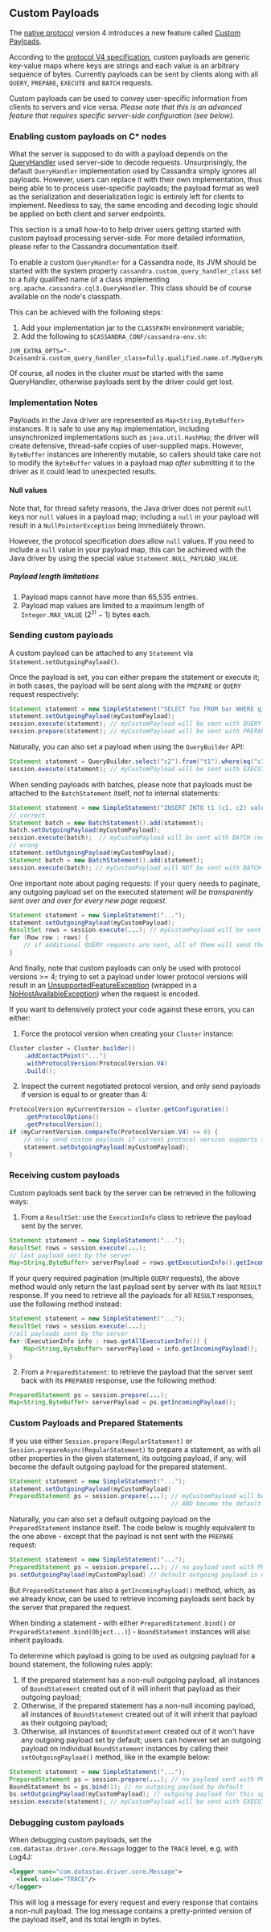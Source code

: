 ## Custom Payloads

The [native protocol](../native_protocol/index) version 4 introduces a new feature called [Custom Payloads][CASSANDRA-8553].

According to the [protocol V4 specification][v4spec], custom payloads are generic key-value maps
where keys are strings and each value is an arbitrary sequence of bytes. Currently payloads 
can be sent by clients along with all `QUERY`, `PREPARE`, `EXECUTE` and `BATCH` requests.

Custom payloads can be used to convey user-specific information from clients to servers and vice versa.
_Please note that this is an advanced feature that requires specific server-side configuration (see below)._

### Enabling custom payloads on C* nodes

What the server is supposed to do with a payload depends on the [QueryHandler][qh] used server-side
to decode requests. Unsurprisingly, the default `QueryHandler` implementation used by Cassandra 
simply ignores all payloads. However, users can replace it with their own implementation,
thus being able to to process user-specific payloads; the payload format as well as
the serialization and deserialization logic is entirely left for clients to implement.
Needless to say, the same encoding and decoding logic should be applied on both client
and server endpoints.

This section is a small how-to to help driver users getting started with 
custom payload processing server-side. For more detailed information, 
please refer to the Cassandra documentation itself.

To enable a custom `QueryHandler` for a Cassandra node, its JVM should be
started with the system property `cassandra.custom_query_handler_class` set
to a fully qualified name of a class implementing `org.apache.cassandra.cql3.QueryHandler`.
This class should be of course available on the node's classpath.

This can be achieved with the following steps:

1. Add your implementation jar to the `CLASSPATH` environment variable;
2. Add the following to `$CASSANDRA_CONF/cassandra-env.sh`:

```
JVM_EXTRA_OPTS="-Dcassandra.custom_query_handler_class=fully.qualified.name.of.MyQueryHandler"
```

Of course, all nodes in the cluster *must* be started with the same QueryHandler, otherwise
payloads sent by the driver could get lost.

### Implementation Notes

Payloads in the Java driver are represented as `Map<String,ByteBuffer>` instances.
It is safe to use any `Map` implementation, including unsynchronized implementations 
such as `java.util.HashMap`; the driver will create defensive, thread-safe copies of
user-supplied maps. However, `ByteBuffer` instances are inherently mutable,
so callers should take care not to modify the `ByteBuffer` values in a payload map *after* submitting it 
to the driver as it could lead to unexpected results.

#### Null values

Note that, for thread safety reasons, the Java driver does not permit `null` keys nor `null` values in a payload map; 
including a `null` in your payload will result in a `NullPointerException` being immediately thrown.

However, the protocol specification *does* allow `null` values. If you need to include
a `null` value in your payload map, this can be achieved with the Java driver
by using the special value `Statement.NULL_PAYLOAD_VALUE`.

##### Payload length limitations

1. Payload maps cannot have more than 65,535 entries.
2. Payload map values are limited to a maximum length of `Integer.MAX_VALUE` (2<sup><small>31</small></sup> − 1) bytes each.

### Sending custom payloads

A custom payload can be attached to any `Statement` via `Statement.setOutgoingPayload()`.

Once the payload is set, you can either prepare the statement or execute it; 
in both cases, the payload will be sent along with the `PREPARE` or `QUERY` request respectively:

```java
Statement statement = new SimpleStatement("SELECT foo FROM bar WHERE qix = 1");
statement.setOutgoingPayload(myCustomPayload);
session.execute(statement); // myCustomPayload will be sent with QUERY request
session.prepare(statement); // myCustomPayload will be sent with PREPARE request
```

Naturally, you can also set a payload when using the `QueryBuilder` API:

```java
Statement statement = QueryBuilder.select("c2").from("t1").where(eq("c1", 1)).setOutgoingPayload(myCustomPayload);
session.execute(statement); // myCustomPayload will be sent with EXECUTE request
```

When sending payloads with batches, please note that payloads must be attached to the 
`BatchStatement` itself, *not* to internal statements:

```java
Statement statement = new SimpleStatement("INSERT INTO t1 (c1, c2) values ('foo', 'bar')")
// correct
Statement batch = new BatchStatement().add(statement);
batch.setOutgoingPayload(myCustomPayload);
session.execute(batch);  // myCustomPayload will be sent with BATCH request
// wrong
statement.setOutgoingPayload(myCustomPayload);
Statement batch = new BatchStatement().add(statement);
session.execute(batch); // myCustomPayload will NOT be sent with BATCH request
```

One important note about paging requests: if your query needs to paginate,
any outgoing payload set on the executed statement *will be transparently 
sent over and over for every new page request*.

```java
Statement statement = new SimpleStatement("...");
statement.setOutgoingPayload(myCustomPayload);
ResultSet rows = session.execute(...); // myCustomPayload will be sent with first QUERY request
for (Row row : rows) {
    // if additional QUERY requests are sent, all of them will send the same payload
}
```

And finally, note that custom payloads can only be used with protocol versions >= 4; 
trying to set a payload under lower protocol versions will result in 
an [UnsupportedFeatureException][ufe] (wrapped in a [NoHostAvailableException][nhae])
when the request is encoded.

If you want to defensively protect your code against these errors, you can either:

1) Force the protocol version when creating your `Cluster` instance:

```java
Cluster cluster = Cluster.builder()
    .addContactPoint("...")
    .withProtocolVersion(ProtocolVersion.V4)
    .build();
```

2) Inspect the current negotiated protocol version, and only send payloads if version is equal to or
greater than 4:

```java
ProtocolVersion myCurrentVersion = cluster.getConfiguration()
    .getProtocolOptions()
    .getProtocolVersion();
if (myCurrentVersion.compareTo(ProtocolVersion.V4) >= 0) {
    // only send custom payloads if current protocol version supports it
    statement.setOutgoingPayload(myCustomPayload);
}
```

### Receiving custom payloads
 
Custom payloads sent back by the server can be retrieved in the following ways:

1) From a `ResultSet`: use the `ExecutionInfo` class to retrieve the payload sent by the server.

```java
Statement statement = new SimpleStatement("...");
ResultSet rows = session.execute(...);
// last payload sent by the server
Map<String,ByteBuffer> serverPayload = rows.getExecutionInfo().getIncomingPayload();
```

If your query required pagination (multiple `QUERY` requests),
the above method would only return the last payload sent by server
with its last `RESULT` response. If you need to retrieve all the 
payloads for all `RESULT` responses, use the following method instead:

```java
Statement statement = new SimpleStatement("...");
ResultSet rows = session.execute(...);
//all payloads sent by the server
for (ExecutionInfo info : rows.getAllExecutionInfo()) {
    Map<String,ByteBuffer> serverPayload = info.getIncomingPayload();
}
```

2) From a `PreparedStatement`: to retrieve the payload that the server sent back
with its `PREPARED` response, use the following method:

```java
PreparedStatement ps = session.prepare(...);
Map<String,ByteBuffer> serverPayload = ps.getIncomingPayload();
```

### Custom Payloads and Prepared Statements

If you use either `Session.prepare(RegularStatement)` or `Session.prepareAsync(RegularStatement)`
to prepare a statement, as with all other properties in the given statement, its outgoing
payload, if any, will become the default outgoing payload for the prepared statement.

```java
Statement statement = new SimpleStatement("...");
statement.setOutgoingPayload(myCustomPayload)
PreparedStatement ps = session.prepare(...); // myCustomPayload will be sent with PREPARE request 
                                             // AND become the default outgoing payload
```

Naturally, you can also set a default outgoing payload on the `PreparedStatement` instance itself.
The code below is roughly equivalent to the one above - except that the payload is not sent
with the `PREPARE` request:

```java
Statement statement = new SimpleStatement("...");
PreparedStatement ps = session.prepare(...); // no payload sent with PREPARE request
ps.setOutgoingPayload(myCustomPayload) // default outgoing payload is now myCustomPayload
```

But `PreparedStatement` has also a `getIncomingPayload()` method, which, as we already know, 
can be used to retrieve incoming payloads sent back by the server that prepared the request.

When binding a statement - with either `PreparedStatement.bind()` or `PreparedStatement.bind(Object...)`) - 
`BoundStatement` instances will also inherit payloads.

To determine which payload is going to be used as outgoing payload for a bound statement,
the following rules apply:

1. If the prepared statement has a non-null outgoing payload, all instances of `BoundStatement`
   created out of it will inherit that payload as their outgoing payload;
2. Otherwise, if the prepared statement has a non-null incoming payload, all instances of `BoundStatement`
   created out of it will inherit that payload as their outgoing payload;
3. Otherwise, all instances of `BoundStatement` created out of it
   won't have any outgoing payload set by default; users can however set an outgoing payload on 
   individual `BoundStatement` instances by calling their `setOutgoingPayload()` method,
   like in the example below:
   
```java
Statement statement = new SimpleStatement("...");
PreparedStatement ps = session.prepare(...); // no payload sent with PREPARE request
BoundStatement bs = ps.bind(1); // no outgoing payload by default
bs.setOutgoingPayload(myCustomPayload); // outgoing payload for this specific statement
session.execute(statement); // myCustomPayload will be sent with EXECUTE request for this bound statement only
```

### Debugging custom payloads

When debugging custom payloads, set the `com.datastax.driver.core.Message` logger to the `TRACE` level, e.g. with Log4J:
                                                                                                              
```xml
<logger name="com.datastax.driver.core.Message">
  <level value="TRACE"/>
</logger>
```

This will log a message for every request and every response that contains a non-null payload. 
The log message contains a pretty-printed version of the payload itself, and its total length in bytes.

[CASSANDRA-8553]: https://issues.apache.org/jira/browse/CASSANDRA-8553
[v4spec]: https://github.com/apache/cassandra/blob/trunk/doc/native_protocol_v4.spec
[qh]: https://issues.apache.org/jira/browse/CASSANDRA-6659
[nhae]: http://docs.datastax.com/en/drivers/java/3.6/com/datastax/driver/core/exceptions/NoHostAvailableException.html
[chm]: https://docs.oracle.com/javase/8/docs/api/java/util/concurrent/ConcurrentHashMap.html
[immutablemap]: http://docs.guava-libraries.googlecode.com/git/javadoc/com/google/common/collect/ImmutableMap.html
[ufe]:http://docs.datastax.com/en/drivers/java/3.6/com/datastax/driver/core/exceptions/UnsupportedFeatureException.html

